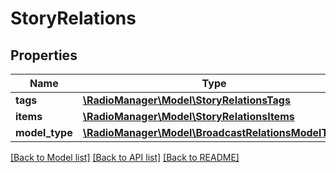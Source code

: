 # StoryRelations

## Properties
Name | Type | Description | Notes
------------ | ------------- | ------------- | -------------
**tags** | [**\RadioManager\Model\StoryRelationsTags**](StoryRelationsTags.md) |  | [optional] 
**items** | [**\RadioManager\Model\StoryRelationsItems**](StoryRelationsItems.md) |  | [optional] 
**model_type** | [**\RadioManager\Model\BroadcastRelationsModelType**](BroadcastRelationsModelType.md) |  | [optional] 

[[Back to Model list]](../README.md#documentation-for-models) [[Back to API list]](../README.md#documentation-for-api-endpoints) [[Back to README]](../README.md)


